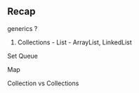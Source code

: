 ## Recap 

generics ? 

1. Collections - 
List -  ArrayList, LinkedList


Set 
Queue


Map 


Collection vs Collections 